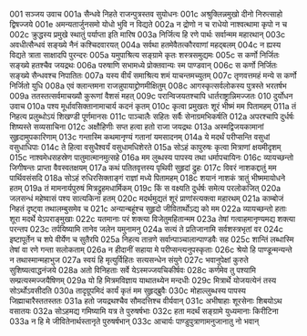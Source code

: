 001	सञ्जय उवाच
001a	सैन्धवे निहते राजन्पुत्रस्तव सुयोधनः
001c	अश्रुक्लिन्नमुखो दीनो निरुत्साहो द्विषज्जये
001e	अमन्यतार्जुनसमो योधो भुवि न विद्यते
002a	न द्रोणो न च राधेयो नाश्वत्थामा कृपो न च
002c	क्रुद्धस्य प्रमुखे स्थातुं पर्याप्ता इति मारिष
003a	निर्जित्य हि रणे पार्थः सर्वान्मम महारथान्
003c	अवधीत्सैन्धवं सङ्ख्ये नैनं कश्चिदवारयत्
004a	सर्वथा हतमेवैतत्कौरवाणां महद्बलम्
004c	न ह्यस्य विद्यते त्राता साक्षादपि पुरन्दरः
005a	यमुपाश्रित्य सङ्ग्रामे कृतः शस्त्रसमुद्यमः
005c	स कर्णो निर्जितः सङ्ख्ये हतश्चैव जयद्रथः
006a	परुषाणि सभामध्ये प्रोक्तवान्यः स्म पाण्डवान्
006c	स कर्णो निर्जितः सङ्ख्ये सैन्धवश्च निपातितः
007a	यस्य वीर्यं समाश्रित्य शमं याचन्तमच्युतम्
007c	तृणवत्तमहं मन्ये स कर्णो निर्जितो युधि
008a	एवं क्लान्तमना राजन्नुपायाद्द्रोणमीक्षितुम्
008c	आगस्कृत्सर्वलोकस्य पुत्रस्ते भरतर्षभ
009a	ततस्तत्सर्वमाचख्यौ कुरूणां वैशसं महत्
009c	परान्विजयतश्चापि धार्तराष्ट्रान्निमज्जतः
010	दुर्योधन उवाच
010a	पश्य मूर्धावसिक्तानामाचार्य कदनं कृतम्
010c	कृत्वा प्रमुखतः शूरं भीष्मं मम पितामहम्
011a	तं निहत्य प्रलुब्धोऽयं शिखण्डी पूर्णमानसः
011c	पाञ्चालैः सहितः सर्वैः सेनाग्रमभिकर्षति
012a	अपरश्चापि दुर्धर्षः शिष्यस्ते सव्यसाचिना
012c	अक्षौहिणीः सप्त हत्वा हतो राजा जयद्रथः
013a	अस्मद्विजयकामानां सुहृदामुपकारिणाम्
013c	गन्तास्मि कथमानृण्यं गतानां यमसादनम्
014a	ये मदर्थं परीप्सन्ति वसुधां वसुधाधिपाः
014c	ते हित्वा वसुधैश्वर्यं वसुधामधिशेरते
015a	सोऽहं कापुरुषः कृत्वा मित्राणां क्षयमीदृशम्
015c	नाश्वमेधसहस्रेण पातुमात्मानमुत्सहे
016a	मम लुब्धस्य पापस्य तथा धर्मापचायिनः
016c	व्यायच्छन्तो जिगीषन्तः प्राप्ता वैवस्वतक्षयम्
017a	कथं पतितवृत्तस्य पृथिवी सुहृदां द्रुहः
017c	विवरं नाशकद्दातुं मम पार्थिवसंसदि
018a	सोऽहं रुधिरसिक्ताङ्गं राज्ञां मध्ये पितामहम्
018c	शयानं नाशकं त्रातुं भीष्ममायोधने हतम्
019a	तं मामनार्यपुरुषं मित्रद्रुहमधार्मिकम्
019c	किं स वक्ष्यति दुर्धर्षः समेत्य परलोकजित्
020a	जलसन्धं महेष्वासं पश्य सात्यकिना हतम्
020c	मदर्थमुद्यतं शूरं प्राणांस्त्यक्त्वा महारथम्
021a	काम्बोजं निहतं दृष्ट्वा तथालम्बुसमेव च
021c	अन्यान्बहूंश्च सुहृदो जीवितार्थोऽद्य को मम
022a	व्यायच्छन्तो हताः शूरा मदर्थे येऽपराङ्मुखाः
022c	यतमानाः परं शक्त्या विजेतुमहितान्मम
023a	तेषां गत्वाहमानृण्यमद्य शक्त्या परन्तप
023c	तर्पयिष्यामि तानेव जलेन यमुनामनु
024a	सत्यं ते प्रतिजानामि सर्वशस्त्रभृतां वर
024c	इष्टापूर्तेन च शपे वीर्येण च सुतैरपि
025a	निहत्य तान्रणे सर्वान्पाञ्चालान्पाण्डवैः सह
025c	शान्तिं लब्धास्मि तेषां वा रणे गन्ता सलोकताम्
026a	न हीदानीं सहाया मे परीप्सन्त्यनुपस्कृताः
026c	श्रेयो हि पाण्डून्मन्यन्ते न तथास्मान्महाभुज
027a	स्वयं हि मृत्युर्विहितः सत्यसन्धेन संयुगे
027c	भवानुपेक्षां कुरुते सुशिष्यत्वाद्धनंजये
028a	अतो विनिहताः सर्वे येऽस्मज्जयचिकीर्षवः
028c	कर्णमेव तु पश्यामि सम्प्रत्यस्मज्जयैषिणम्
029a	यो हि मित्रमविज्ञाय याथातथ्येन मन्दधीः
029c	मित्रार्थे योजयत्येनं तस्य सोऽर्थोऽवसीदति
030a	तादृग्रूपमिदं कार्यं कृतं मम सुहृद्ब्रुवैः
030c	मोहाल्लुब्धस्य पापस्य जिह्माचारैस्ततस्ततः
031a	हतो जयद्रथश्चैव सौमदत्तिश्च वीर्यवान्
031c	अभीषाहाः शूरसेनाः शिबयोऽथ वसातयः
032a	सोऽहमद्य गमिष्यामि यत्र ते पुरुषर्षभाः
032c	हता मदर्थं सङ्ग्रामे युध्यमानाः किरीटिना
033a	न हि मे जीवितेनार्थस्तानृते पुरुषर्षभान्
033c	आचार्यः पाण्डुपुत्राणामनुजानातु नो भवान्
